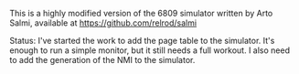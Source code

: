 This is a highly modified version of the 6809 simulator written by Arto Salmi,
available at https://github.com/relrod/salmi

Status: I've started the work to add the page table to
the simulator. It's enough to run a simple monitor,
but it still needs a full workout. I also need to add
the generation of the NMI to the simulator.
